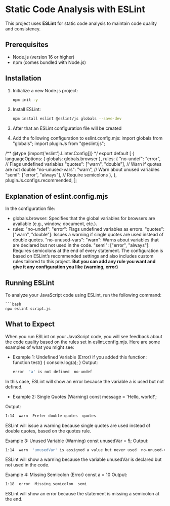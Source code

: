 # Static Code Analysis with ESLint

This project uses **ESLint** for static code analysis to maintain code quality and consistency.

## Prerequisites

- Node.js (version 16 or higher)
- npm (comes bundled with Node.js)

## Installation

1. Initialize a new Node.js project:
   
   ```bash
   npm init -y
2. Install ESLint:

    ```bash
    npm install eslint @eslint/js globals --save-dev
3. After that an ESLint configuration file will be created
4. Add the following configuration to eslint.config.mjs:
import globals from "globals";
import pluginJs from "@eslint/js";

/** @type {import('eslint').Linter.Config[]} */
export default [
  {
    languageOptions: { globals: globals.browser },
    rules: {
      "no-undef": "error", // Flags undefined variables
      "quotes": ["warn", "double"], // Warn if quotes are not double
      "no-unused-vars": "warn",    // Warn about unused variables
      "semi": ["error", "always"], // Require semicolons
    },
  },
  pluginJs.configs.recommended,
];

## Explanation of eslint.config.mjs
In the configuration file:

- globals.browser: Specifies that the global variables for browsers are available (e.g., window, document, etc.).
- rules:
"no-undef": "error": Flags undefined variables as errors.
"quotes": ["warn", "double"]: Issues a warning if single quotes are used instead of double quotes.
"no-unused-vars": "warn": Warns about variables that are declared but not used in the code.
"semi": ["error", "always"]: Requires semicolons at the end of every statement.
The configuration is based on ESLint’s recommended settings and also includes custom rules tailored to this project. **But you can add any rule you want and give it any configuration you like (warning, error)**

## Running ESLint
To analyze your JavaScript code using ESLint, run the following command:

    ```bash
    npx eslint script.js
    
## What to Expect
When you run ESLint on your JavaScript code, you will see feedback about the code quality based on the rules set in eslint.config.mjs. Here are some examples of what you might see:
- Example 1: Undefined Variable (Error)
if you added this function:
function test() {
  console.log(a);
}
Output:

   ```bash
   error  'a' is not defined  no-undef
   ```
In this case, ESLint will show an error because the variable a is used but not defined.

- Example 2: Single Quotes (Warning)
const message = 'Hello, world!';

Output:

   ```bash
   1:14  warn  Prefer double quotes  quotes
   ```
ESLint will issue a warning because single quotes are used instead of double quotes, based on the quotes rule.

Example 3: Unused Variable (Warning)
const unusedVar = 5;
Output:
   ```bash
   1:14  warn  'unusedVar' is assigned a value but never used  no-unused-vars
   ```
ESLint will show a warning because the variable unusedVar is declared but not used in the code.

Example 4: Missing Semicolon (Error)
const a = 10
Output:
   ```bash
   1:18  error  Missing semicolon  semi
   ```
ESLint will show an error because the statement is missing a semicolon at the end.
